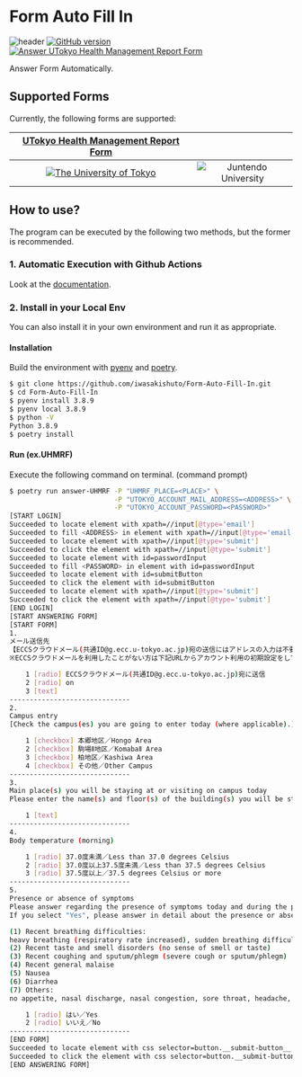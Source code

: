 # Form Auto Fill In

![header](https://iwasakishuto.github.io/Form-Auto-Fill-In/images/site/header.png)
[![GitHub version](https://badge.fury.io/gh/iwasakishuto%2FForm-Auto-Fill-In.svg)](https://github.com/iwasakishuto/Form-Auto-Fill-In)
[![Answer UTokyo Health Management Report Form](https://github.com/iwasakishuto/Form-Auto-Fill-In/workflows/Answer%20UTokyo%20Health%20Management%20Report%20Form/badge.svg)](https://github.com/iwasakishuto/Form-Auto-Fill-In/blob/master/.github/workflows/UHMRF.yml)

Answer Form Automatically. 

## Supported Forms

Currently, the following forms are supported:

|[UTokyo Health Management Report Form](https://www.u-tokyo.ac.jp/covid-19/ja/safety/healthcheck.html)||
|:-:|:-:|
|[![The University of Tokyo](https://iwasakishuto.github.io/Form-Auto-Fill-In/images/UHMRF/logo.png)](https://iwasakishuto.github.io/Form-Auto-Fill-In/UTokyo_Health_Management_Report_Form.html)|![Juntendo University](https://iwasakishuto.github.io/Form-Auto-Fill-In/images/juntendo/logo.png)|

## How to use?

The program can be executed by the following two methods, but the former is recommended.

### 1. Automatic Execution with Github Actions

Look at the [documentation](https://iwasakishuto.github.io/Form-Auto-Fill-In/).

### 2. Install in your Local Env

You can also install it in your own environment and run it as appropriate.

#### Installation

Build the environment with [pyenv](https://github.com/pyenv/pyenv) and [poetry](https://github.com/python-poetry/poetry).

```sh
$ git clone https://github.com/iwasakishuto/Form-Auto-Fill-In.git
$ cd Form-Auto-Fill-In
$ pyenv install 3.8.9
$ pyenv local 3.8.9
$ python -V
Python 3.8.9
$ poetry install
```

#### Run (ex.UHMRF)

Execute the following command on terminal. (command prompt)

```sh
$ poetry run answer-UHMRF -P "UHMRF_PLACE=<PLACE>" \
                          -P "UTOKYO_ACCOUNT_MAIL_ADDRESS=<ADDRESS>" \
                          -P "UTOKYO_ACCOUNT_PASSWORD=<PASSWORD>"
[START LOGIN]
Succeeded to locate element with xpath=//input[@type='email']
Succeeded to fill <ADDRESS> in element with xpath=//input[@type='email']
Succeeded to locate element with xpath=//input[@type='submit']
Succeeded to click the element with xpath=//input[@type='submit']
Succeeded to locate element with id=passwordInput
Succeeded to fill <PASSWORD> in element with id=passwordInput
Succeeded to locate element with id=submitButton
Succeeded to click the element with id=submitButton
Succeeded to locate element with xpath=//input[@type='submit']
Succeeded to click the element with xpath=//input[@type='submit']
[END LOGIN]
[START ANSWERING FORM]
[START FORM]
1.
メール送信先
【ECCSクラウドメール(共通ID@g.ecc.u-tokyo.ac.jp)宛の送信にはアドレスの入力は不要です。その他のアドレスへの送信を希望する場合はメールアドレスを入力してください。UTokyoアカウント[共通ID@utac.u-tokyo.ac.jp] はメールアドレスではありませんのでご注意ください）】
※ECCSクラウドメールを利用したことがない方は下記URLからアカウント利用の初期設定をしてください（初期設定時のパスワード変更には最大1時間かかります）。 https://hwb.ecc.u-tokyo.ac.jp/wp/literacy/email/initialize/

	1 [radio] ECCSクラウドメール(共通ID@g.ecc.u-tokyo.ac.jp)宛に送信
	2 [radio] on
	3 [text]
------------------------------
2.
Campus entry
[Check the campus(es) you are going to enter today (where applicable).]

	1 [checkbox] 本郷地区／Hongo Area
	2 [checkbox] 駒場Ⅱ地区／KomabaⅡ Area
	3 [checkbox] 柏地区／Kashiwa Area
	4 [checkbox] その他／Other Campus
------------------------------
3.
Main place(s) you will be staying at or visiting on campus today
Please enter the name(s) and floor(s) of the building(s) you will be staying at or visiting as listed on the campus map on the UTokyo website ( https://www.u-tokyo.ac.jp/en/about/access.html ).

	1 [text]
------------------------------
4.
Body temperature (morning)

	1 [radio] 37.0度未満／Less than 37.0 degrees Celsius
	2 [radio] 37.0度以上37.5度未満／Less than 37.5 degrees Celsius
	3 [radio] 37.5度以上／37.5 degrees Celsius or more
------------------------------
5.
Presence or absence of symptoms
Please answer regarding the presence of symptoms today and during the past week.
If you select "Yes", please answer in detail about the presence or absence of individual symptoms.

(1) Recent breathing difficulties:
heavy breathing (respiratory rate increased), sudden breathing difficulty, short of breath when you move a little, chest pain, not able to breathe unless you sit down or lie down, gasping for breath, or wheezing
(2) Recent taste and smell disorders (no sense of smell or taste)
(3) Recent coughing and sputum/phlegm (severe cough or sputum/phlegm)
(4) Recent general malaise
(5) Nausea
(6) Diarrhea
(7) Others:
no appetite, nasal discharge, nasal congestion, sore throat, headache, joint pain, muscle pain, poor condition all day, body rash, red eye, a large amount of eye discharge, etc.

	1 [radio] はい／Yes
	2 [radio] いいえ／No
------------------------------
[END FORM]
Succeeded to locate element with css selector=button.__submit-button__
Succeeded to click the element with css selector=button.__submit-button__
[END ANSWERING FORM]
```
